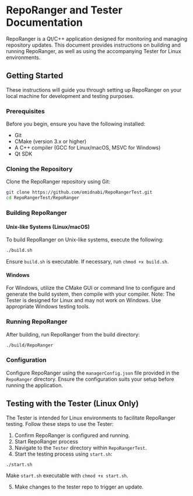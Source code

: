 # RepoRanger and Tester Documentation

RepoRanger is a Qt/C++ application designed for monitoring and managing repository updates. This document provides instructions on building and running RepoRanger, as well as using the accompanying Tester for Linux environments.

## Getting Started

These instructions will guide you through setting up RepoRanger on your local machine for development and testing purposes.

### Prerequisites

Before you begin, ensure you have the following installed:
- Git
- CMake (version 3.x or higher)
- A C++ compiler (GCC for Linux/macOS, MSVC for Windows)
- Qt SDK

### Cloning the Repository

Clone the RepoRanger repository using Git:

```sh
git clone https://github.com/omidnabi/RepoRangerTest.git
cd RepoRangerTest/RepoRanger
```

### Building RepoRanger

#### Unix-like Systems (Linux/macOS)

To build RepoRanger on Unix-like systems, execute the following:

```sh
./build.sh
```
Ensure `build.sh` is executable. If necessary, run `chmod +x build.sh`.

#### Windows

For Windows, utilize the CMake GUI or command line to configure and generate the build system, then compile with your compiler. Note: The Tester is designed for Linux and may not work on Windows. Use appropriate Windows testing tools.

### Running RepoRanger

After building, run RepoRanger from the build directory:

```sh
./build/RepoRanger
```

### Configuration

Configure RepoRanger using the `managerConfig.json` file provided in the `RepoRanger` directory. Ensure the configuration suits your setup before running the application.

## Testing with the Tester (Linux Only)

The Tester is intended for Linux environments to facilitate RepoRanger testing. Follow these steps to use the Tester:

1. Confirm RepoRanger is configured and running.
2. Start RepoRanger process
3. Navigate to the `Tester` directory within `RepoRangerTest`.
4. Start the testing process using `start.sh`:

```sh
./start.sh
```
Make `start.sh` executable with `chmod +x start.sh`.

5. Make changes to the tester repo to trigger an update. 



